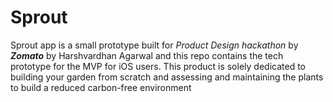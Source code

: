 # Sprout

Sprout app is a small prototype built for *Product Design hackathon* by ***Zomato*** by Harshvardhan Agarwal and this repo contains the tech prototype for the MVP for iOS users. This product is solely dedicated to building your garden from scratch and assessing and maintaining the plants to build a reduced carbon-free environment
